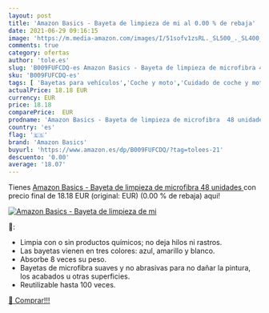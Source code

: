 ```yaml
---
layout: post
title: 'Amazon Basics - Bayeta de limpieza de mi al 0.00 % de rebaja'
date: 2021-06-29 09:16:15
image: 'https://m.media-amazon.com/images/I/51sofv1zsRL._SL500_._SL400_.jpg'
comments: true
category: ofertas
author: 'tole.es'
slug: 'B009FUFCDQ-es Amazon Basics - Bayeta de limpieza de microfibra 48 unidades'
sku: 'B009FUFCDQ-es'
tags: [ 'Bayetas para vehículos','Coche y moto','Cuidado de coche y moto','Esponjas, bayetas y cepillos','amazon basics','bayeta', ]
actualPrice: 18.18 EUR
currency: EUR
price: 18.18
comparePrice:  EUR
prodname: 'Amazon Basics - Bayeta de limpieza de microfibra  48 unidades '
country: 'es'
flag: '🇪🇸'
brand: 'Amazon Basics'
buyurl: 'https://www.amazon.es/dp/B009FUFCDQ/?tag=tolees-21'
descuento: '0.00'
average: '18.07'
---
```


Tienes [Amazon Basics - Bayeta de limpieza de microfibra  48 unidades ](https://www.amazon.es/dp/B009FUFCDQ/?tag=tolees-21) con precio final de  18.18 EUR (original:  EUR) (0.00 %  de rebaja) aqui!

[![Amazon Basics - Bayeta de limpieza de mi](https://m.media-amazon.com/images/I/51sofv1zsRL._SL500_._SL400_.jpg)](https://www.amazon.es/dp/B009FUFCDQ/?tag=tolees-21)

🔎:

- Limpia con o sin productos químicos; no deja hilos ni rastros.
- Las bayetas vienen en tres colores: azul, amarillo y blanco.
- Absorbe 8 veces su peso.
- Bayetas de microfibra suaves y no abrasivas para no dañar la pintura, los acabados u otras superficies.
- Reutilizable hasta 100 veces.

[🛒 Comprar!!!](https://www.amazon.es/dp/B009FUFCDQ/?tag=tolees-21)
